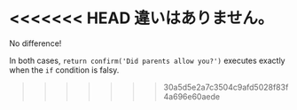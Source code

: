 <<<<<<< HEAD
違いはありません。
=======
No difference!

In both cases, `return confirm('Did parents allow you?')` executes exactly when the `if` condition is falsy.
>>>>>>> 30a5d5e2a7c3504c9afd5028f83f4a696e60aede
